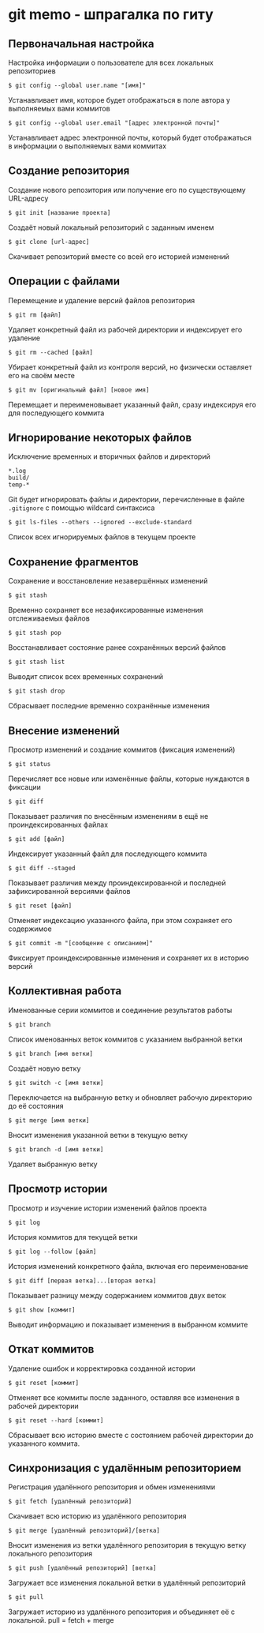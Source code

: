 # git memo - шпрагалка по гиту 

## Первоначальная настройка

Настройка информации о пользователе для всех локальных репозиториев

`$ git config --global user.name "[имя]"`

Устанавливает имя, которое будет отображаться в поле автора у выполняемых вами коммитов

`$ git config --global user.email "[адрес электронной почты]"`

Устанавливает адрес электронной почты, который будет отображаться в информации о выполняемых вами коммитах

## Создание репозитория

Создание нового репозитория или получение его по существующему URL-адресу

`$ git init [название проекта]`

Создаёт новый локальный репозиторий с заданным именем

`$ git clone [url-адрес]`

Скачивает репозиторий вместе со всей его историей изменений

## Операции с файлами

Перемещение и удаление версий файлов репозитория

`$ git rm [файл]`

Удаляет конкретный файл из рабочей директории и индексирует его удаление

`$ git rm --cached [файл]`

Убирает конкретный файл из контроля версий, но физически оставляет его на своём месте

`$ git mv [оригинальный файл] [новое имя]`

Перемещает и переименовывает указанный файл, сразу индексируя его для последующего коммита

## Игнорирование некоторых файлов

Исключение временных и вторичных файлов и директорий

```
*.log
build/
temp-*

```

Git будет игнорировать файлы и директории, перечисленные в файле `.gitignore` с помощью wildcard синтаксиса

`$ git ls-files --others --ignored --exclude-standard`

Список всех игнорируемых файлов в текущем проекте

## Сохранение фрагментов

Сохранение и восстановление незавершённых изменений

`$ git stash`

Временно сохраняет все незафиксированные изменения отслеживаемых файлов

`$ git stash pop`

Восстанавливает состояние ранее сохранённых версий файлов

`$ git stash list`

Выводит список всех временных сохранений

`$ git stash drop`

Сбрасывает последние временно сохранённыe изменения

## Внесение изменений

Просмотр изменений и создание коммитов (фиксация изменений)

`$ git status`

Перечисляет все новые или изменённые файлы, которые нуждаются в фиксации

`$ git diff`

Показывает различия по внесённым изменениям в ещё не проиндексированных файлах

`$ git add [файл]`

Индексирует указанный файл для последующего коммита

`$ git diff --staged`

Показывает различия между проиндексированной и последней зафиксированной версиями файлов

`$ git reset [файл]`

Отменяет индексацию указанного файла, при этом сохраняет его содержимое

`$ git commit -m "[сообщение с описанием]"`

Фиксирует проиндексированные изменения и сохраняет их в историю версий

## Коллективная работа

Именованные серии коммитов и соединение результатов работы

`$ git branch`

Список именованных веток коммитов с указанием выбранной ветки

`$ git branch [имя ветки]`

Создаёт новую ветку

`$ git switch -c [имя ветки]`

Переключается на выбранную ветку и обновляет рабочую директорию до её состояния

`$ git merge [имя ветки]`

Вносит изменения указанной ветки в текущую ветку

`$ git branch -d [имя ветки]`

Удаляет выбранную ветку

## Просмотр истории

Просмотр и изучение истории изменений файлов проекта

`$ git log`

История коммитов для текущей ветки

`$ git log --follow [файл]`

История изменений конкретного файла, включая его переименование

`$ git diff [первая ветка]...[вторая ветка]`

Показывает разницу между содержанием коммитов двух веток

`$ git show [коммит]`

Выводит информацию и показывает изменения в выбранном коммите

## Откат коммитов

Удаление ошибок и корректировка созданной истории

`$ git reset [коммит]`

Отменяет все коммиты после заданного, оставляя все изменения в рабочей директории

`$ git reset --hard [коммит]`

Сбрасывает всю историю вместе с состоянием рабочей директории до указанного коммита.

## Синхронизация с удалённым репозиторием

Регистрация удалённого репозитория и обмен изменениями

`$ git fetch [удалённый репозиторий]`

Скачивает всю историю из удалённого репозитория

`$ git merge [удалённый репозиторий]/[ветка]`

Вносит изменения из ветки удалённого репозитория в текущую ветку локального репозитория

`$ git push [удалённый репозиторий] [ветка]`

Загружает все изменения локальной ветки в удалённый репозиторий

`$ git pull`

Загружает историю из удалённого репозитория и объединяет её с локальной. pull = fetch + merge
